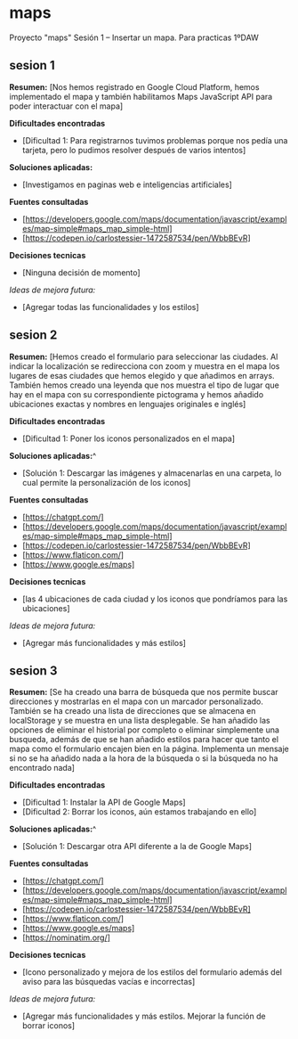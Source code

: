# maps
Proyecto "maps" Sesión 1 – Insertar un mapa. Para practicas 1ºDAW

## sesion 1

**Resumen:**
[Nos hemos registrado en Google Cloud Platform, hemos implementado el mapa y también habilitamos Maps JavaScript API para poder interactuar con el mapa]

**Dificultades encontradas**
- [Dificultad 1: Para registrarnos tuvimos problemas porque nos pedía una tarjeta, pero lo pudimos resolver después de varios intentos]

**Soluciones aplicadas:**
- [Investigamos en paginas web e inteligencias artificiales]

**Fuentes consultadas**
- [https://developers.google.com/maps/documentation/javascript/examples/map-simple#maps_map_simple-html]
- [https://codepen.io/carlostessier-1472587534/pen/WbbBEvR]
 
 **Decisiones tecnicas**
 - [Ninguna decisión de momento]


 *Ideas de mejora futura:*
 - [Agregar todas las funcionalidades y los estilos]


 ## sesion 2

**Resumen:**
[Hemos creado el formulario para seleccionar las ciudades. Al indicar la localización se redirecciona con zoom y muestra en el mapa los lugares de esas ciudades que hemos elegido y que añadimos en arrays. También hemos creado una leyenda que nos muestra el tipo de lugar que hay en el mapa con su correspondiente pictograma y hemos añadido ubicaciones exactas y nombres en lenguajes originales e inglés]

**Dificultades encontradas**
- [Dificultad 1: Poner los iconos personalizados en el mapa]

**Soluciones aplicadas:**^
- [Solución 1: Descargar las imágenes y almacenarlas en una carpeta, lo cual permite la personalización de los iconos]

**Fuentes consultadas**
- [https://chatgpt.com/]
- [https://developers.google.com/maps/documentation/javascript/examples/map-simple#maps_map_simple-html]
- [https://codepen.io/carlostessier-1472587534/pen/WbbBEvR]
- [https://www.flaticon.com/]
- [https://www.google.es/maps]
 
 **Decisiones tecnicas**
 - [las 4 ubicaciones de cada ciudad y los iconos que pondríamos para las ubicaciones]


 *Ideas de mejora futura:*
 - [Agregar más funcionalidades y más estilos]


 ## sesion 3

**Resumen:**
[Se ha creado una barra de búsqueda que nos permite buscar direcciones y mostrarlas en el mapa con un marcador personalizado. También se ha creado una lista de direcciones que se almacena en localStorage y se muestra en una lista desplegable. Se han añadido las opciones de eliminar el historial por completo o eliminar simplemente una busqueda, además de que se han añadido estilos para hacer que tanto el mapa como el formulario encajen bien en la página. Implementa un mensaje si no se ha añadido nada a la hora de la búsqueda o si la búsqueda no ha encontrado nada]

**Dificultades encontradas**
- [Dificultad 1: Instalar la API de Google Maps]
- [Dificultad 2: Borrar los iconos, aún estamos trabajando en ello]

**Soluciones aplicadas:**^
- [Solución 1: Descargar otra API diferente a la de Google Maps]

**Fuentes consultadas**
- [https://chatgpt.com/]
- [https://developers.google.com/maps/documentation/javascript/examples/map-simple#maps_map_simple-html]
- [https://codepen.io/carlostessier-1472587534/pen/WbbBEvR]
- [https://www.flaticon.com/]
- [https://www.google.es/maps]
- [https://nominatim.org/]
 
 **Decisiones tecnicas**
 - [Icono personalizado y mejora de los estilos del formulario además del aviso para las búsquedas vacías e incorrectas]


 *Ideas de mejora futura:*
 - [Agregar más funcionalidades y más estilos. Mejorar la función de borrar iconos] 